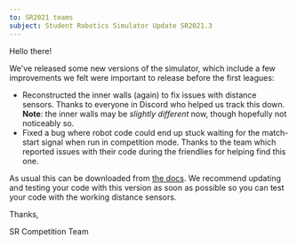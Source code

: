 ```yaml
---
to: SR2021 teams
subject: Student Robotics Simulator Update SR2021.3
---
```


Hello there!

We've released some new versions of the simulator, which include a few
improvements we felt were important to release before the first leagues:

- Reconstructed the inner walls (again) to fix issues with distance sensors.
  Thanks to everyone in Discord who helped us track this down.
  **Note**: the inner walls may be _slightly different_ now, though hopefully
  not noticeably so.
- Fixed a bug where robot code could end up stuck waiting for the match-start
  signal when run in competition mode. Thanks to the team which reported issues
  with their code during the friendlies for helping find this one.

As usual this can be downloaded from [the docs][simulator-install-docs].
We recommend updating and testing your code with this version as soon as
possible so you can test your code with the working distance sensors.

[simulator-install-docs]: https://studentrobotics.org/docs/simulator/#installing-the-simulation

Thanks,

SR Competition Team
